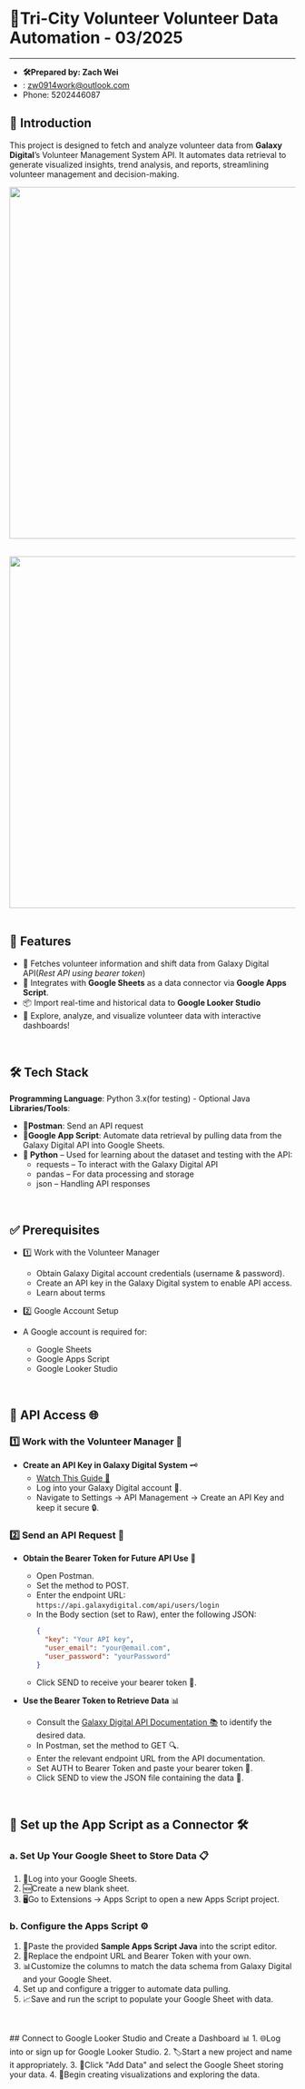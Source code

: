  # 🚀Tri-City Volunteer Volunteer Data Automation - 03/2025
-----------------------------------------------------------------------------------
 - **🛠️Prepared by: Zach Wei** 
- : zw0914work@outlook.com 
- Phone: 5202446087

## 📌 Introduction
This project is designed to fetch and analyze volunteer data from **Galaxy Digital**’s Volunteer Management System API. It automates data retrieval to generate visualized insights, trend analysis, and reports, streamlining volunteer management and decision-making.

<a href="url"><img src="https://github.com/user-attachments/assets/80219984-9a02-4c5b-9425-33bca9f02746" align="left" height="620" width="1000" ></a>
<p>&nbsp;</p>
<a href="url"><img src="https://github.com/user-attachments/assets/964a6060-84fd-41aa-a218-ae9b5335cdbd" align="left" height="620" width="1000" ></a>


<p>&nbsp;</p>

## 🎯 Features
- 📡 Fetches volunteer information and shift data from Galaxy Digital API(*Rest API using bearer token*)
- 🔗 Integrates with **Google Sheets** as a data connector via **Google Apps Script**.
- 📦 Import real-time and historical data to **Google Looker Studio**
- 🚀 Explore, analyze, and visualize volunteer data with interactive dashboards!

<p>&nbsp;</p>

## 🛠️ Tech Stack
**Programming Language**: Python 3.x(for testing) - Optional 
                          Java
**Libraries/Tools**:
- **📨Postman**: Send an API request
- **🔄Google App Script**: Automate data retrieval by pulling data from the Galaxy Digital API into Google Sheets.
- **🐍 Python** – Used for learning about the dataset and testing with the API:
  - requests – To interact with the Galaxy Digital API
  - pandas – For data processing and storage
  - json – Handling API responses

<p>&nbsp;</p>

## ✅ Prerequisites
- 1️⃣ Work with the Volunteer Manager
  - Obtain Galaxy Digital account credentials (username & password).
  - Create an API key in the Galaxy Digital system to enable API access.
  - Learn about terms

- 2️⃣ Google Account Setup
 - A Google account is required for:
   - Google Sheets 
   - Google Apps Script 
   - Google Looker Studio

 <p>&nbsp;</p>

## 🔑 API Access 🌐

### 1️⃣ Work with the Volunteer Manager 🔧
- **Create an API Key in Galaxy Digital System** 🗝️
  - [Watch This Guide 🎥](https://www.galaxydigital.com/software-release-notes/october-2023)
  - Log into your Galaxy Digital account 🌟.
  - Navigate to Settings → API Management → Create an API Key and keep it secure 🔒.

### 2️⃣ Send an API Request 📧
- **Obtain the Bearer Token for Future API Use** 🐻
  - Open Postman.
  - Set the method to POST.
  - Enter the endpoint URL: `https://api.galaxydigital.com/api/users/login`
  - In the Body section (set to Raw), enter the following JSON:
    ```json
    {
      "key": "Your API key",
      "user_email": "your@email.com",
      "user_password": "yourPassword"
    }
    ```
  - Click SEND to receive your bearer token 📩.

- **Use the Bearer Token to Retrieve Data** 📊
  - Consult the [Galaxy Digital API Documentation 📚](https://api.galaxydigital.com/docs/#/) to identify the desired data.
  - In Postman, set the method to GET 🔍.
  - Enter the relevant endpoint URL from the API documentation.
  - Set AUTH to Bearer Token and paste your bearer token 🎫.
  - Click SEND to view the JSON file containing the data 📁.
    
<p>&nbsp;</p>

## 🔗 Set up the App Script as a Connector 🛠️
### a. Set Up Your Google Sheet to Store Data 📋
1. 📑Log into your Google Sheets.
2. 🆕Create a new blank sheet.
3. 🖥️Go to Extensions → Apps Script to open a new Apps Script project.

### b. Configure the Apps Script ⚙️
1. 📝Paste the provided **Sample Apps Script Java** into the script editor.
2. 🔄Replace the endpoint URL and Bearer Token with your own.
3. 📊Customize the columns to match the data schema from Galaxy Digital and your Google Sheet.
4. Set up and configure a trigger to automate data pulling.
5. 📈Save and run the script to populate your Google Sheet with data.
<p>&nbsp;</p>
## Connect to Google Looker Studio and Create a Dashboard 📊
1. 🌐Log into or sign up for Google Looker Studio.
2. 🏷️Start a new project and name it appropriately.
3. 📌Click "Add Data" and select the Google Sheet storing your data.
4. 🎨Begin creating visualizations and exploring the data.

